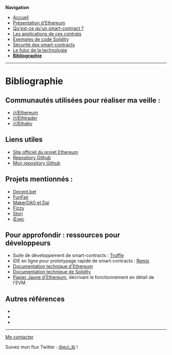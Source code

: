**Navigation**
* [Accueil](index.html)
* [Présentation d'Ethereum](ethereum.html)
* [Qu'est-ce qu'un smart-contract ?](smartcontracts.html)
* [Les applications de ces contrats](applications.html)
* [Exemples de code Solidity](exemples.html)
* [Sécurité des smart-contracts](securite.html)
* [Le futur de la technologie](futur.html)
* [**Bibliographie**](bibliographie.html)

___
# Bibliographie

## Communautés utilisées pour réaliser ma veille :
* [/r/Ethereum](https://www.reddit.com/r/Ethereum)
* [/r/Ethtrader](https://www.reddit.com/r/Ethtrader)
* [/r/Ethdev](https://www.reddit.com/r/Ethdev)

## Liens utiles

* [Site officiel du projet Ethereum](https://www.ethereum.org/)
* [Repository Github](https://github.com/ethereum/)
* [Mon repository Github](https://github.com/Leo-Besancon/exercices-b2expand)

## Projets mentionnés :
* [Decent.bet](https://decent.bet)
* [FunFair](https://funfair.io/)
* [MakerDAO et Dai](https://makerdao.com/)
* [Fizzy](https://fizzy.axa/)
* [Storj](https://storj.io/)
* [iExec](https://iex.ec)


## Pour approfondir : ressources pour développeurs

* Suite de développement de smart-contracts : [Truffle](http://truffleframework.com/)
* IDE en ligne pour prototypage rapide de smart-contracts : [Remix](https://remix.ethereum.org)
* [Documentation technique d'Ethereum](http://www.ethdocs.org/en/latest/)
* [Documentation technique de Solidity](https://solidity.readthedocs.io/en/v0.4.21/)
* [Papier Jaune d'Ethereum](https://github.com/ethereum/yellowpaper), décrivant le fonctionnement en détail de l'EVM.

## Autres références

* []()
* []()
* []()

___
[Me contacter](mailto://leo.besancon@ecl14.ec-lyon.fr)

Suivez mon flux Twitter : [@ecl_lb](https://twitter.com/ecl_lb) !
